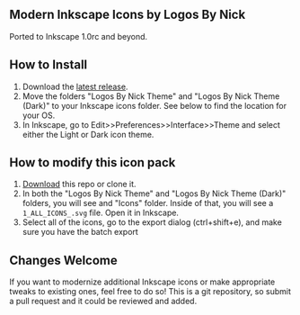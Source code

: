Modern Inkscape Icons by Logos By Nick
---

Ported to Inkscape 1.0rc and beyond.

## How to Install

1. Download the [latest release](https://github.com/DougBeney/Logos-By-Nick-Modern-Inkscape-Icons/releases/download/1.0/LogosByNick.Icon.Themes.zip).
2. Move the folders "Logos By Nick Theme" and "Logos By Nick Theme (Dark)" to your Inkscape icons folder. See below to find the location for your OS.
3. In Inkscape, go to Edit>>Preferences>>Interface>>Theme and select either the Light or Dark icon theme.

## How to modify this icon pack

1. [Download](https://github.com/DougBeney/Logos-By-Nick-Modern-Inkscape-Icons/archive/master.zip) this repo or clone it.
2. In both the "Logos By Nick Theme" and "Logos By Nick Theme (Dark)" folders, you will see and "Icons" folder. Inside of that, you will see a `1_ALL_ICONS_.svg` file. Open it in Inkscape.
3. Select all of the icons, go to the export dialog (ctrl+shift+e), and make sure you have the batch export

## Changes Welcome

If you want to modernize additional Inkscape icons or make appropriate tweaks to existing ones, feel free to do so! This is a git repository, so submit a pull request and it could be reviewed and added.